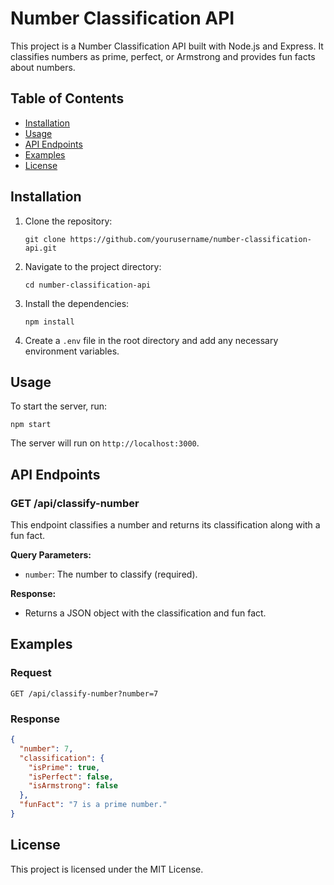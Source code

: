 # Number Classification API

This project is a Number Classification API built with Node.js and Express. It classifies numbers as prime, perfect, or Armstrong and provides fun facts about numbers.

## Table of Contents

- [Installation](#installation)
- [Usage](#usage)
- [API Endpoints](#api-endpoints)
- [Examples](#examples)
- [License](#license)

## Installation

1. Clone the repository:
   ```
   git clone https://github.com/yourusername/number-classification-api.git
   ```

2. Navigate to the project directory:
   ```
   cd number-classification-api
   ```

3. Install the dependencies:
   ```
   npm install
   ```

4. Create a `.env` file in the root directory and add any necessary environment variables.

## Usage

To start the server, run:
```
npm start
```
The server will run on `http://localhost:3000`.

## API Endpoints

### GET /api/classify-number

This endpoint classifies a number and returns its classification along with a fun fact.

**Query Parameters:**
- `number`: The number to classify (required).

**Response:**
- Returns a JSON object with the classification and fun fact.

## Examples

### Request
```
GET /api/classify-number?number=7
```

### Response
```json
{
  "number": 7,
  "classification": {
    "isPrime": true,
    "isPerfect": false,
    "isArmstrong": false
  },
  "funFact": "7 is a prime number."
}
```

## License

This project is licensed under the MIT License.